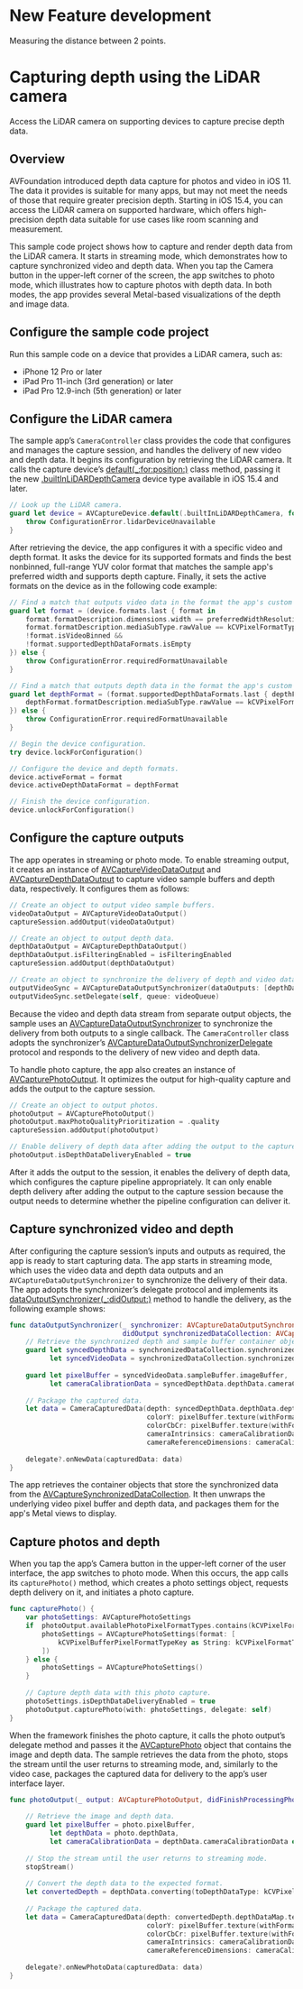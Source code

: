 # New Feature development  
Measuring the distance between 2 points.



# Capturing depth using the LiDAR camera
Access the LiDAR camera on supporting devices to capture precise depth data.

## Overview
AVFoundation introduced depth data capture for photos and video in iOS 11. The data it provides is suitable for many apps, but may not meet the needs of those that require greater precision depth. Starting in iOS 15.4, you can access the LiDAR camera on supported hardware, which offers high-precision depth data suitable for use cases like room scanning and measurement.

This sample code project shows how to capture and render depth data from the LiDAR camera. It starts in streaming mode, which demonstrates how to capture synchronized video and depth data. When you tap the Camera button in the upper-left corner of the screen, the app switches to photo mode, which illustrates how to capture photos with depth data. In both modes, the app provides several Metal-based visualizations of the depth and image data.

## Configure the sample code project
Run this sample code on a device that provides a LiDAR camera, such as:
- iPhone 12 Pro or later
- iPad Pro 11-inch (3rd generation) or later
- iPad Pro 12.9-inch (5th generation) or later

## Configure the LiDAR camera
The sample app’s `CameraController` class provides the code that configures and manages the capture session, and handles the delivery of new video and depth data. It begins its configuration by retrieving the LiDAR camera. It calls the capture device’s [default(\_:for:position:)][1] class method, passing it the new [.builtInLiDARDepthCamera][2] device type available in iOS 15.4 and later.

``` swift
// Look up the LiDAR camera.
guard let device = AVCaptureDevice.default(.builtInLiDARDepthCamera, for: .video, position: .back) else {
    throw ConfigurationError.lidarDeviceUnavailable
}
```

After retrieving the device, the app configures it with a specific video and depth format. It asks the device for its supported formats and finds the best nonbinned, full-range YUV color format that matches the sample app's preferred width and supports depth capture. Finally, it sets the active formats on the device as in the following code example:

``` swift
// Find a match that outputs video data in the format the app's custom Metal views require.
guard let format = (device.formats.last { format in
    format.formatDescription.dimensions.width == preferredWidthResolution &&
    format.formatDescription.mediaSubType.rawValue == kCVPixelFormatType_420YpCbCr8BiPlanarFullRange &&
    !format.isVideoBinned &&
    !format.supportedDepthDataFormats.isEmpty
}) else {
    throw ConfigurationError.requiredFormatUnavailable
}

// Find a match that outputs depth data in the format the app's custom Metal views require.
guard let depthFormat = (format.supportedDepthDataFormats.last { depthFormat in
    depthFormat.formatDescription.mediaSubType.rawValue == kCVPixelFormatType_DepthFloat16
}) else {
    throw ConfigurationError.requiredFormatUnavailable
}

// Begin the device configuration.
try device.lockForConfiguration()

// Configure the device and depth formats.
device.activeFormat = format
device.activeDepthDataFormat = depthFormat

// Finish the device configuration.
device.unlockForConfiguration()
```

## Configure the capture outputs
The app operates in streaming or photo mode. To enable streaming output, it creates an instance of [AVCaptureVideoDataOutput][3] and [AVCaptureDepthDataOutput][4] to capture video sample buffers and depth data, respectively. It configures them as follows:

``` swift
// Create an object to output video sample buffers.
videoDataOutput = AVCaptureVideoDataOutput()
captureSession.addOutput(videoDataOutput)

// Create an object to output depth data.
depthDataOutput = AVCaptureDepthDataOutput()
depthDataOutput.isFilteringEnabled = isFilteringEnabled
captureSession.addOutput(depthDataOutput)

// Create an object to synchronize the delivery of depth and video data.
outputVideoSync = AVCaptureDataOutputSynchronizer(dataOutputs: [depthDataOutput, videoDataOutput])
outputVideoSync.setDelegate(self, queue: videoQueue)
```

Because the video and depth data stream from separate output objects, the sample uses an [AVCaptureDataOutputSynchronizer][5] to synchronize the delivery from both outputs to a single callback. The `CameraController` class adopts the synchronizer’s [AVCaptureDataOutputSynchronizerDelegate][6] protocol and responds to the delivery of new video and depth data.

To handle photo capture, the app also creates an instance of [AVCapturePhotoOutput][7]. It optimizes the output for high-quality capture and adds the output to the capture session.

``` swift
// Create an object to output photos.
photoOutput = AVCapturePhotoOutput()
photoOutput.maxPhotoQualityPrioritization = .quality
captureSession.addOutput(photoOutput)

// Enable delivery of depth data after adding the output to the capture session.
photoOutput.isDepthDataDeliveryEnabled = true
```

After it adds the output to the session, it enables the delivery of depth data, which configures the capture pipeline appropriately. It can only enable depth delivery after adding the output to the capture session because the output needs to determine whether the pipeline configuration can deliver it.

## Capture synchronized video and depth
After configuring the capture session’s inputs and outputs as required, the app is ready to start capturing data. The app starts in streaming mode, which uses the video data and depth data outputs and an `AVCaptureDataOutputSynchronizer` to synchronize the delivery of their data. The app adopts the synchronizer’s delegate protocol and implements its [dataOutputSynchronizer(\_:didOutput:)][8] method to handle the delivery, as the following example shows:

``` swift
func dataOutputSynchronizer(_ synchronizer: AVCaptureDataOutputSynchronizer,
                            didOutput synchronizedDataCollection: AVCaptureSynchronizedDataCollection) {
    // Retrieve the synchronized depth and sample buffer container objects.
    guard let syncedDepthData = synchronizedDataCollection.synchronizedData(for: depthDataOutput) as? AVCaptureSynchronizedDepthData,
          let syncedVideoData = synchronizedDataCollection.synchronizedData(for: videoDataOutput) as? AVCaptureSynchronizedSampleBufferData else { return }
    
    guard let pixelBuffer = syncedVideoData.sampleBuffer.imageBuffer,
          let cameraCalibrationData = syncedDepthData.depthData.cameraCalibrationData else { return }
    
    // Package the captured data.
    let data = CameraCapturedData(depth: syncedDepthData.depthData.depthDataMap.texture(withFormat: .r16Float, planeIndex: 0, addToCache: textureCache),
                                  colorY: pixelBuffer.texture(withFormat: .r8Unorm, planeIndex: 0, addToCache: textureCache),
                                  colorCbCr: pixelBuffer.texture(withFormat: .rg8Unorm, planeIndex: 1, addToCache: textureCache),
                                  cameraIntrinsics: cameraCalibrationData.intrinsicMatrix,
                                  cameraReferenceDimensions: cameraCalibrationData.intrinsicMatrixReferenceDimensions)
    
    delegate?.onNewData(capturedData: data)
}
```

The app retrieves the container objects that store the synchronized data from the [AVCaptureSynchronizedDataCollection][9]. It then unwraps the underlying video pixel buffer and depth data, and packages them for the app's Metal views to display.

## Capture photos and depth
When you tap the app’s Camera button in the upper-left corner of the user interface, the app switches to photo mode. When this occurs, the app calls its `capturePhoto()` method, which creates a photo settings object, requests depth delivery on it, and initiates a photo capture.

``` swift
func capturePhoto() {
    var photoSettings: AVCapturePhotoSettings
    if  photoOutput.availablePhotoPixelFormatTypes.contains(kCVPixelFormatType_420YpCbCr8BiPlanarFullRange) {
        photoSettings = AVCapturePhotoSettings(format: [
            kCVPixelBufferPixelFormatTypeKey as String: kCVPixelFormatType_420YpCbCr8BiPlanarFullRange
        ])
    } else {
        photoSettings = AVCapturePhotoSettings()
    }
    
    // Capture depth data with this photo capture.
    photoSettings.isDepthDataDeliveryEnabled = true
    photoOutput.capturePhoto(with: photoSettings, delegate: self)
}
```

When the framework finishes the photo capture, it calls the photo output’s delegate method and passes it the [AVCapturePhoto][10] object that contains the image and depth data. The sample retrieves the data from the photo, stops the stream until the user returns to streaming mode, and, similarly to the video case, packages the captured data for delivery to the app’s user interface layer.

``` swift
func photoOutput(_ output: AVCapturePhotoOutput, didFinishProcessingPhoto photo: AVCapturePhoto, error: Error?) {
    
    // Retrieve the image and depth data.
    guard let pixelBuffer = photo.pixelBuffer,
          let depthData = photo.depthData,
          let cameraCalibrationData = depthData.cameraCalibrationData else { return }
    
    // Stop the stream until the user returns to streaming mode.
    stopStream()
    
    // Convert the depth data to the expected format.
    let convertedDepth = depthData.converting(toDepthDataType: kCVPixelFormatType_DepthFloat16)
    
    // Package the captured data.
    let data = CameraCapturedData(depth: convertedDepth.depthDataMap.texture(withFormat: .r16Float, planeIndex: 0, addToCache: textureCache),
                                  colorY: pixelBuffer.texture(withFormat: .r8Unorm, planeIndex: 0, addToCache: textureCache),
                                  colorCbCr: pixelBuffer.texture(withFormat: .rg8Unorm, planeIndex: 1, addToCache: textureCache),
                                  cameraIntrinsics: cameraCalibrationData.intrinsicMatrix,
                                  cameraReferenceDimensions: cameraCalibrationData.intrinsicMatrixReferenceDimensions)
    
    delegate?.onNewPhotoData(capturedData: data)
}
```

[1]:	https://developer.apple.com/documentation/avfoundation/avcapturedevice/2361508-default
[2]:	https://developer.apple.com/documentation/avfoundation/avcapturedevice/devicetype/3915812-builtinlidardepthcamera
[3]:	https://developer.apple.com/documentation/avfoundation/avcapturevideodataoutput
[4]:	https://developer.apple.com/documentation/avfoundation/avcapturedepthdataoutput
[5]:	https://developer.apple.com/documentation/avfoundation/avcapturedataoutputsynchronizer
[6]:	https://developer.apple.com/documentation/avfoundation/avcapturedataoutputsynchronizerdelegate
[7]:	https://developer.apple.com/documentation/avfoundation/avcapturephotooutput
[8]:	https://developer.apple.com/documentation/avfoundation/avcapturedataoutputsynchronizerdelegate/2873976-dataoutputsynchronizer
[9]:	https://developer.apple.com/documentation/avfoundation/avcapturesynchronizeddatacollection
[10]:	https://developer.apple.com/documentation/avfoundation/avcapturephoto
